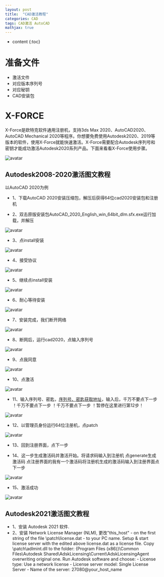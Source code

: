 ```yaml
---
layout: post
title:  "CAD激活教程"
categories: CAD
tags: CAD激活 AutoCAD
mathjax: true
---
```


* content
{:toc}


# 准备文件

* 激活文件
* 对应版本序列号
* 对应秘钥
* CAD安装包

# X-FORCE

X-Force是欧特克软件通用注册机，支持3ds Max 2020、AutoCAD2020、AutoCAD Mechanical  2020等程序。你想要免费使用Autodesk2020、2019等版本的软件，使用X-Force就能快速激活。X-Force需要配合Autodesk序列号和密钥才能成功激活Autodesk2020系列产品。下面来看看X-Force使用步骤。</p>
![avatar](/image/xforce.jpg)


## Autodesk2008-2020激活图文教程

以AutoCAD 2020为例 

* 1、下载AutoCAD 2020安装压缩包，解压后获得64位cad2020安装包和注册机 

* 2、双击原版安装包AutoCAD_2020_English_win_64bit_dlm.sfx.exe运行加载，并解压 

![avatar](/image/cad1.jpg)

* 3、点install安装 

![avatar](/image/cad2.jpg)

* 4、接受协议 

![avatar](/image/cad3.jpg)

* 5、继续点install安装 

![avatar](/image/cad4.jpg)

* 6、耐心等待安装 

![avatar](/image/cad5.jpg)

* 7、安装完成，我们断开网络 


![avatar](/image/cad6.jpg)

* 8、断网后，运行cad2020，点输入序列号 

![avatar](/image/cad7.jpg)

* 9、点我同意 

![avatar](/image/cad8.jpg)

* 10、点激活 

![avatar](/image/cad9.jpg)

* 11、输入序列号、密匙，[序列号、密匙获取地址](/download/)，输入后，千万不要点下一步 ！千万不要点下一步 ！千万不要点下一步 ！暂停在这里进行第12步！

![avatar](/image/cad10.jpg)

* 12、以管理员身份运行64位注册机，点patch 

![avatar](/image/cad11.jpg)

* 13、回到注册界面，点下一步 

* 14、这一步生成激活码并激活开始。将请求码输入到注册机 点generate生成激活码  点注册界面的我有一个激活码将注册机生成的激活码输入到注册界面点下一步 

![avatar](/image/cad12.jpg)

* 15、激活成功 

![avatar](/image/cad13.jpg)

## Autodesk2021激活图文教程

* 1、安装 Autodesk 2021 软件.
* 2、安装 Network License Manager (NLM), 更改"this_host" - on the first string of the file
			\patch\license.dat - to your PC name.
			Setup & start license server with the edited
			above license.dat as a license file.
			Copy \patch\adlmint.dll to the folder:
			{Program Files (x86)}\Common Files\Autodesk Shared\AdskLicensing\Current\AdskLicensingAgent\
			overwriting original one.
			Run Autodesk software and choose:
			- License type: Use a network license
			- License server model: Single License Server
			- Name of the server: 27080@your_host_name
